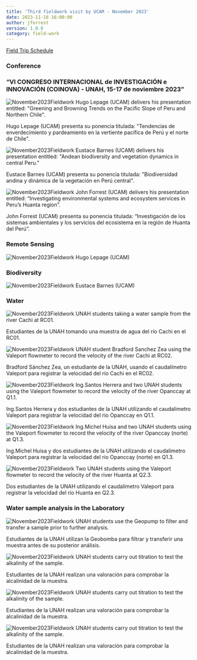 ```yaml
---
title: 'Third fieldwork visit by UCAM - November 2023'
date: 2023-11-16 16:00:00 
author: jforrest
version: 1.0.0
category: field-work
---
```



[Field Trip Schedule](/assets/posts/UCAM_schedule_Nov23.pdf)


### Conference

### “VI CONGRESO INTERNACIONAL de INVESTIGACIÓN e INNOVACIÓN (COINOVA) - UNAH, 15-17 de noviembre 2023” 

![November2023Fieldwork](/assets/posts/11.23Conf.HLE.JPG)
Hugo Lepage (UCAM) delivers his presentation entitled: "Greening and Browning Trends on the Pacific Slope of Peru and Northern Chile".

Hugo Lepage (UCAM) presenta su ponencia titulada: "Tendencias de enverdecimiento y pardeamiento en la vertiente pacífica de Perú y el norte de Chile".


![November2023Fieldwork](/assets/posts/11.23Conf.EBA.JPG)
Eustace Barnes (UCAM) delivers his presentation entitled: "Andean biodiversity and vegetation dynamics in central Peru."

Eustace Barnes (UCAM) presenta su ponencia titulada: "Biodiversidad andina y dinámica de la vegetación en Perú central".


![November2023Fieldwork](/assets/posts/11.23Conf.JFO.JPG)
John Forrest (UCAM) delivers his presentation entitled: “Investigating environmental systems and ecosystem services in Peru’s Huanta region”.

John Forrest (UCAM) presenta su ponencia titulada: “Investigación de los sistemas ambientales y los servicios del ecosistema en la región de Huanta del Perú”.



### Remote Sensing

![November2023Fieldwork](/assets/posts/xxxxxx.JPG)
Hugo Lepage (UCAM) 



### Biodiversity

![November2023Fieldwork](/assets/posts/xxxxxxx.jpg)
Eustace Barnes (UCAM) 



### Water 

![November2023Fieldwork](/assets/posts/11.23RC01.JPG)
UNAH students taking a water sample from the river Cachi at RC01.

Estudiantes de la UNAH tomando una muestra de agua del río Cachi en el RC01.


![November2023Fieldwork](/assets/posts/11.23RC02.JPG)
UNAH student Bradford Sanchez Zea using the Valeport flowmeter to record the velocity of the river Cachi at RC02.

Bradford Sánchez Zea, un estudiante de la UNAH, usando el caudalímetro Valeport para registrar la velocidad del río Cachi en el RC02.


![November2023Fieldwork](/assets/posts/11.23Q1.1.JPG)
Ing.Santos Herrera and two UNAH students using the Valeport flowmeter to record the velocity of the river Opanccay at Q1.1.

Ing.Santos Herrera y dos estudiantes de la UNAH utilizando el caudalimetro Valeport para registrar la velocidad del rio Opanccay en Q1.1.


![November2023Fieldwork](/assets/posts/11.23Q1.3.JPG)
Ing.Michel Huisa and two UNAH students using the Valeport flowmeter to record the velocity of the river Opanccay (norte) at Q1.3.

Ing.Michel Huisa y dos estudiantes de la UNAH utilizando el caudalimetro Valeport para registrar la velocidad del rio Opanccay (norte) en Q1.3.


![November2023Fieldwork](/assets/posts/11.23Q2.3.JPG)
Two UNAH students using the Valeport flowmeter to record the velocity of the river Huanta at Q2.3.

Dos estudiantes de la UNAH utilizando el caudalímetro Valeport para registrar la velocidad del río Huanta en Q2.3.


### Water sample analysis in the Laboratory

![November2023Fieldwork](/assets/posts/11.23Lab1.JPG)
UNAH students use the Geopump to filter and transfer a sample prior to further analysis.

Estudiantes de la UNAH utilizan la Geobomba para filtrar y transferir una muestra antes de su posterior análisis.


![November2023Fieldwork](/assets/posts/11.23Lab2.JPG)
UNAH students carry out titration to test the alkalinity of the sample.

Estudiantes de la UNAH realizan una valoración para comprobar la alcalinidad de la muestra.


![November2023Fieldwork](/assets/posts/11.23Lab3.JPG)
UNAH students carry out titration to test the alkalinity of the sample.

Estudiantes de la UNAH realizan una valoración para comprobar la alcalinidad de la muestra.


![November2023Fieldwork](/assets/posts/11.23Lab4.JPG)
UNAH students carry out titration to test the alkalinity of the sample.

Estudiantes de la UNAH realizan una valoración para comprobar la alcalinidad de la muestra.


